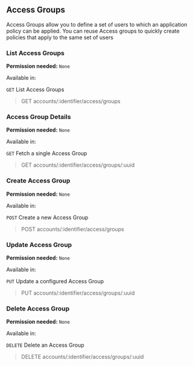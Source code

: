 ## Access Groups

Access Groups allow you to define a set of users to which an application policy can be applied. You can reuse Access groups to quickly create policies that apply to the same set of users

### List Access Groups

**Permission needed:** `None`

Available in:



`GET` List Access Groups

> GET accounts/:identifier/access/groups


### Access Group Details

**Permission needed:** `None`

Available in:



`GET` Fetch a single Access Group

> GET accounts/:identifier/access/groups/:uuid


### Create Access Group

**Permission needed:** `None`

Available in:



`POST` Create a new Access Group

> POST accounts/:identifier/access/groups


### Update Access Group

**Permission needed:** `None`

Available in:



`PUT` Update a configured Access Group

> PUT accounts/:identifier/access/groups/:uuid


### Delete Access Group

**Permission needed:** `None`

Available in:



`DELETE` Delete an Access Group

> DELETE accounts/:identifier/access/groups/:uuid

